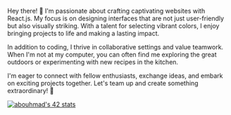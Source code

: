 Hey there! 👋 I'm passionate about crafting captivating websites with React.js. My focus is on designing interfaces that are not just user-friendly but also visually striking. With a talent for selecting vibrant colors, I enjoy bringing projects to life and making a lasting impact.

In addition to coding, I thrive in collaborative settings and value teamwork. When I'm not at my computer, you can often find me exploring the great outdoors or experimenting with new recipes in the kitchen.

I'm eager to connect with fellow enthusiasts, exchange ideas, and embark on exciting projects together. Let's team up and create something extraordinary! 🚀

[![abouhmad's 42 stats](https://badge.mediaplus.ma/Black/abouhmad)](https://github.com/oakoudad/badge42)

<!--
**ghostbhd/ghostbhd** is a ✨ _special_ ✨ repository because its `README.md` (this file) appears on your GitHub profile.

Here are some ideas to get you started:

- 🔭 I’m currently working on ...
- 🌱 I’m currently learning ...
- 👯 I’m looking to collaborate on ...
- 🤔 I’m looking for help with ...
- 💬 Ask me about ...
- 📫 How to reach me: ...
- 😄 Pronouns: ...
- ⚡ Fun fact: ...
-->
